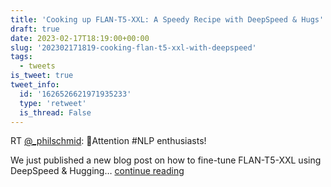 ```yaml
---
title: 'Cooking up FLAN-T5-XXL: A Speedy Recipe with DeepSpeed & Hugs'
draft: true
date: 2023-02-17T18:19:00+00:00
slug: '202302171819-cooking-flan-t5-xxl-with-deepspeed'
tags:
  - tweets
is_tweet: true
tweet_info:
  id: '1626526621971935233'
  type: 'retweet'
  is_thread: False
---
```




RT [@_philschmid](https://x.com/_philschmid): 🚨Attention #NLP enthusiasts! 

We just published a new blog post on how to fine-tune FLAN-T5-XXL using DeepSpeed &amp; Hugging… [continue reading](https://x.com/sytelus/status/1626526621971935233)

